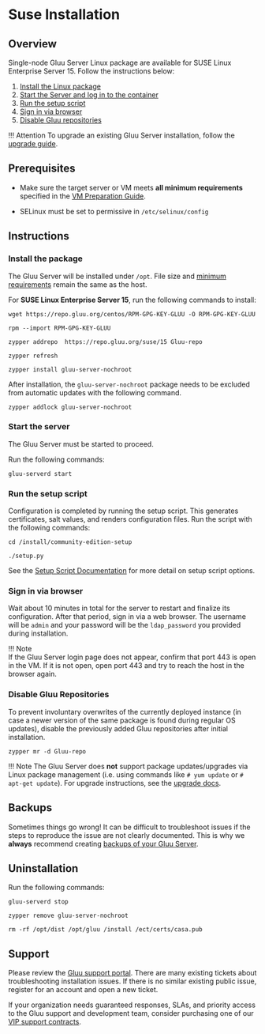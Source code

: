 # Suse Installation 
## Overview
Single-node Gluu Server Linux package are available for SUSE Linux Enterprise Server 15. Follow the instructions below: 

1. [Install the Linux package](#install-the-package)
2. [Start the Server and log in to the container](#start-the-server-and-log-in)
3. [Run the setup script](#run-the-setup-script)
4. [Sign in via browser](#sign-in-via-browser)
5. [Disable Gluu repositories](#disable-gluu-repositories)

!!! Attention
    To upgrade an existing Gluu Server installation, follow the [upgrade guide](../upgrade/index.md).

## Prerequisites

- Make sure the target server or VM meets **all minimum requirements** specified in the [VM Preparation Guide](../installation-guide/index.md).   

- SELinux must be set to permissive in `/etc/selinux/config`
  
## Instructions

### Install the package

The Gluu Server will be installed under `/opt`. File size and [minimum requirements](../installation-guide/index.md) remain the same as the host.

For **SUSE Linux Enterprise Server 15**, run the following commands to install:

```
wget https://repo.gluu.org/centos/RPM-GPG-KEY-GLUU -O RPM-GPG-KEY-GLUU
```

```
rpm --import RPM-GPG-KEY-GLUU
```

```
zypper addrepo  https://repo.gluu.org/suse/15 Gluu-repo
```

```
zypper refresh
```

```
zypper install gluu-server-nochroot
```

After installation, the `gluu-server-nochroot` package needs to be excluded from automatic updates with the following command.

```
zypper addlock gluu-server-nochroot
```

### Start the server

The Gluu Server must be started to proceed. 

Run the following commands: 

```
gluu-serverd start
```

### Run the setup script

Configuration is completed by running the setup script. This generates certificates, salt values, and renders configuration files. Run the script with the following commands:

```
cd /install/community-edition-setup
```   

```
./setup.py
```


See the [Setup Script Documentation](./setup_py.md#setup-prompt) for more detail on setup script options.

### Sign in via browser

Wait about 10 minutes in total for the server to restart and finalize its configuration. After that period, sign in via a web browser. The username will be `admin` and your password will be the `ldap_password` you provided during installation. 

!!! Note   
    If the Gluu Server login page does not appear, confirm that port 443 is open in the VM. If it is not open, open port 443 and try to reach the host in the browser again.   

### Disable Gluu Repositories

To prevent involuntary overwrites of the currently deployed instance (in case a newer version of the same package is found during regular OS updates), disable the previously added Gluu repositories after initial installation.

```
zypper mr -d Gluu-repo
```

!!! Note
    The Gluu Server does **not** support package updates/upgrades via Linux package management (i.e. using commands like `# yum update` or `# apt-get update`). For upgrade instructions, see the [upgrade docs](../upgrade/index.md).

## Backups
Sometimes things go wrong! It can be difficult to troubleshoot issues if the steps to reproduce the issue are not clearly documented. This is why we **always** recommend creating [backups of your Gluu Server](../operation/backup.md). 

## Uninstallation

Run the following commands:

```
gluu-serverd stop
```

```
zypper remove gluu-server-nochroot
```

```
rm -rf /opt/dist /opt/gluu /install /ect/certs/casa.pub
```

## Support
Please review the [Gluu support portal](https://support.gluu.org). There are many existing tickets about troubleshooting installation issues. If there is no similar existing public issue, register for an account and open a new ticket. 

If your organization needs guaranteed responses, SLAs, and priority access to the Gluu support and development team, consider purchasing one of our [VIP support contracts](https://gluu.org/pricing).  
